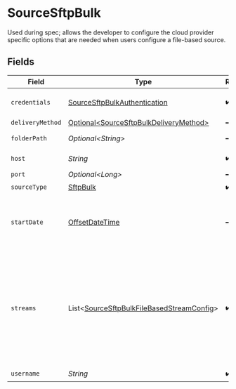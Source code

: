 # SourceSftpBulk

Used during spec; allows the developer to configure the cloud provider specific options
that are needed when users configure a file-based source.


## Fields

| Field                                                                                                                                                                                                                                                                                                                                              | Type                                                                                                                                                                                                                                                                                                                                               | Required                                                                                                                                                                                                                                                                                                                                           | Description                                                                                                                                                                                                                                                                                                                                        | Example                                                                                                                                                                                                                                                                                                                                            |
| -------------------------------------------------------------------------------------------------------------------------------------------------------------------------------------------------------------------------------------------------------------------------------------------------------------------------------------------------- | -------------------------------------------------------------------------------------------------------------------------------------------------------------------------------------------------------------------------------------------------------------------------------------------------------------------------------------------------- | -------------------------------------------------------------------------------------------------------------------------------------------------------------------------------------------------------------------------------------------------------------------------------------------------------------------------------------------------- | -------------------------------------------------------------------------------------------------------------------------------------------------------------------------------------------------------------------------------------------------------------------------------------------------------------------------------------------------- | -------------------------------------------------------------------------------------------------------------------------------------------------------------------------------------------------------------------------------------------------------------------------------------------------------------------------------------------------- |
| `credentials`                                                                                                                                                                                                                                                                                                                                      | [SourceSftpBulkAuthentication](../../models/shared/SourceSftpBulkAuthentication.md)                                                                                                                                                                                                                                                                | :heavy_check_mark:                                                                                                                                                                                                                                                                                                                                 | Credentials for connecting to the SFTP Server                                                                                                                                                                                                                                                                                                      |                                                                                                                                                                                                                                                                                                                                                    |
| `deliveryMethod`                                                                                                                                                                                                                                                                                                                                   | [Optional\<SourceSftpBulkDeliveryMethod>](../../models/shared/SourceSftpBulkDeliveryMethod.md)                                                                                                                                                                                                                                                     | :heavy_minus_sign:                                                                                                                                                                                                                                                                                                                                 | N/A                                                                                                                                                                                                                                                                                                                                                |                                                                                                                                                                                                                                                                                                                                                    |
| `folderPath`                                                                                                                                                                                                                                                                                                                                       | *Optional\<String>*                                                                                                                                                                                                                                                                                                                                | :heavy_minus_sign:                                                                                                                                                                                                                                                                                                                                 | The directory to search files for sync                                                                                                                                                                                                                                                                                                             | /logs/2022                                                                                                                                                                                                                                                                                                                                         |
| `host`                                                                                                                                                                                                                                                                                                                                             | *String*                                                                                                                                                                                                                                                                                                                                           | :heavy_check_mark:                                                                                                                                                                                                                                                                                                                                 | The server host address                                                                                                                                                                                                                                                                                                                            | www.host.com                                                                                                                                                                                                                                                                                                                                       |
| `port`                                                                                                                                                                                                                                                                                                                                             | *Optional\<Long>*                                                                                                                                                                                                                                                                                                                                  | :heavy_minus_sign:                                                                                                                                                                                                                                                                                                                                 | The server port                                                                                                                                                                                                                                                                                                                                    | 22                                                                                                                                                                                                                                                                                                                                                 |
| `sourceType`                                                                                                                                                                                                                                                                                                                                       | [SftpBulk](../../models/shared/SftpBulk.md)                                                                                                                                                                                                                                                                                                        | :heavy_check_mark:                                                                                                                                                                                                                                                                                                                                 | N/A                                                                                                                                                                                                                                                                                                                                                |                                                                                                                                                                                                                                                                                                                                                    |
| `startDate`                                                                                                                                                                                                                                                                                                                                        | [OffsetDateTime](https://docs.oracle.com/javase/8/docs/api/java/time/OffsetDateTime.html)                                                                                                                                                                                                                                                          | :heavy_minus_sign:                                                                                                                                                                                                                                                                                                                                 | UTC date and time in the format 2017-01-25T00:00:00.000000Z. Any file modified before this date will not be replicated.                                                                                                                                                                                                                            | 2021-01-01T00:00:00.000000Z                                                                                                                                                                                                                                                                                                                        |
| `streams`                                                                                                                                                                                                                                                                                                                                          | List\<[SourceSftpBulkFileBasedStreamConfig](../../models/shared/SourceSftpBulkFileBasedStreamConfig.md)>                                                                                                                                                                                                                                           | :heavy_check_mark:                                                                                                                                                                                                                                                                                                                                 | Each instance of this configuration defines a <a href="https://docs.airbyte.com/cloud/core-concepts#stream">stream</a>. Use this to define which files belong in the stream, their format, and how they should be parsed and validated. When sending data to warehouse destination such as Snowflake or BigQuery, each stream is a separate table. |                                                                                                                                                                                                                                                                                                                                                    |
| `username`                                                                                                                                                                                                                                                                                                                                         | *String*                                                                                                                                                                                                                                                                                                                                           | :heavy_check_mark:                                                                                                                                                                                                                                                                                                                                 | The server user                                                                                                                                                                                                                                                                                                                                    |                                                                                                                                                                                                                                                                                                                                                    |